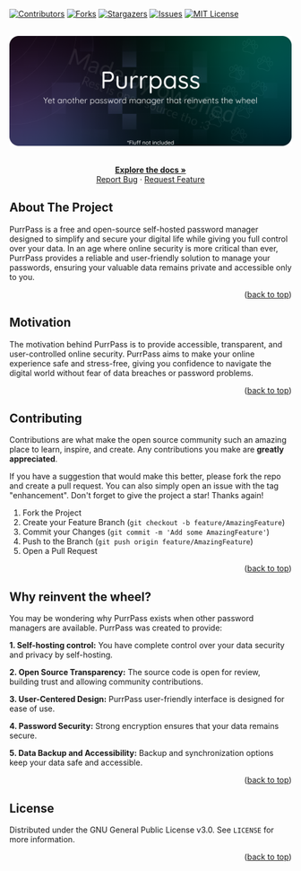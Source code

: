 <a name="readme-top"></a>

[![Contributors][contributors-shield]][contributors-url]
[![Forks][forks-shield]][forks-url]
[![Stargazers][stars-shield]][stars-url]
[![Issues][issues-shield]][issues-url]
[![MIT License][license-shield]][license-url]

<!-- PROJECT LOGO -->
<br />
<div align="center">
  <a href="https://github.com/XiroXD/purrpass">
    <img src="img/banner.png" alt="Logo">
  </a>
  <p align="center">
    <br />
    <a href="https://github.com/XiroXD/purrpass"><strong>Explore the docs »</strong></a>
    <br />
    <a href="https://github.com/XiroXD/purrpass/issues">Report Bug</a>
    ·
    <a href="https://github.com/XiroXD/purrpass/issues">Request Feature</a>
  </p>
</div>


<!-- ABOUT THE PROJECT -->
## About The Project

PurrPass is a free and open-source self-hosted password manager designed to simplify and secure your digital life while giving you full control over your data. In an age where online security is more critical than ever, PurrPass provides a reliable and user-friendly solution to manage your passwords, ensuring your valuable data remains private and accessible only to you.

<p align="right">(<a href="#readme-top">back to top</a>)</p>

## Motivation

The motivation behind PurrPass is to provide accessible, transparent, and user-controlled online security. PurrPass aims to make your online experience safe and stress-free, giving you confidence to navigate the digital world without fear of data breaches or password problems.

<p align="right">(<a href="#readme-top">back to top</a>)</p>

<!-- GETTING STARTED -->
<!-- ## Getting Started

This is an example of how you may give instructions on setting up your project locally.
To get a local copy up and running follow these simple example steps.

### Building & Running

i will do it later

<p align="right">(<a href="#readme-top">back to top</a>)</p> -->

<!-- CONTRIBUTING -->
## Contributing

Contributions are what make the open source community such an amazing place to learn, inspire, and create. Any contributions you make are **greatly appreciated**.

If you have a suggestion that would make this better, please fork the repo and create a pull request. You can also simply open an issue with the tag "enhancement".
Don't forget to give the project a star! Thanks again!

1. Fork the Project
2. Create your Feature Branch (`git checkout -b feature/AmazingFeature`)
3. Commit your Changes (`git commit -m 'Add some AmazingFeature'`)
4. Push to the Branch (`git push origin feature/AmazingFeature`)
5. Open a Pull Request

<p align="right">(<a href="#readme-top">back to top</a>)</p>

## Why reinvent the wheel?

You may be wondering why PurrPass exists when other password managers are available. PurrPass was created to provide:

**1. Self-hosting control:** You have complete control over your data security and privacy by self-hosting.

**2. Open Source Transparency:** The source code is open for review, building trust and allowing community contributions.

**3. User-Centered Design:** PurrPass user-friendly interface is designed for ease of use.

**4. Password Security:** Strong encryption ensures that your data remains secure.

**5. Data Backup and Accessibility:** Backup and synchronization options keep your data safe and accessible.

<p align="right">(<a href="#readme-top">back to top</a>)</p>


<!-- LICENSE -->
## License

Distributed under the GNU General Public License v3.0. See `LICENSE` for more information.

<p align="right">(<a href="#readme-top">back to top</a>)</p>

<!-- MARKDOWN LINKS & IMAGES -->
<!-- https://www.markdownguide.org/basic-syntax/#reference-style-links -->
[contributors-shield]: https://img.shields.io/github/contributors/XiroXD/purrpass.svg?style=for-the-badge
[contributors-url]: https://github.com/XiroXD/purrpass/graphs/contributors
[forks-shield]: https://img.shields.io/github/forks/XiroXD/purrpass.svg?style=for-the-badge
[forks-url]: https://github.com/XiroXD/purrpass/network/members
[stars-shield]: https://img.shields.io/github/stars/XiroXD/purrpass.svg?style=for-the-badge
[stars-url]: https://github.com/XiroXD/purrpass/stargazers
[issues-shield]: https://img.shields.io/github/issues/XiroXD/purrpass.svg?style=for-the-badge
[issues-url]: https://github.com/XiroXD/purrpass/issues
[license-shield]: https://img.shields.io/github/license/XiroXD/purrpass.svg?style=for-the-badge
[license-url]: https://github.com/XiroXD/purrpass/blob/master/LICENSE.txt
